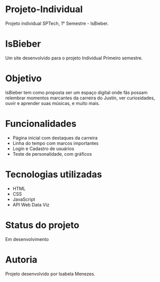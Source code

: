 # Projeto-Individual
Projeto individual SPTech, 1° Semestre - IsBieber.

# IsBieber 
Um site desenvolvido para o projeto Individual Primeiro semestre.

# Objetivo
IsBieber tem como proposta ser um espaço digital onde fãs possam relembrar momentos marcantes da carreira do Justin, ver curiosidades, ouvir e aprender suas músicas, e muito mais.

# Funcionalidades
- Página inicial com destaques da carreira
- Linha do tempo com marcos importantes
- Login e Cadastro de usuários
- Teste de personalidade, com gráficos

# Tecnologias utilizadas
- HTML
- CSS
- JavaScript
- API Web Data Viz

# Status do projeto
 Em desenvolvimento

#  Autoria
Projeto desenvolvido por Isabela Menezes.

